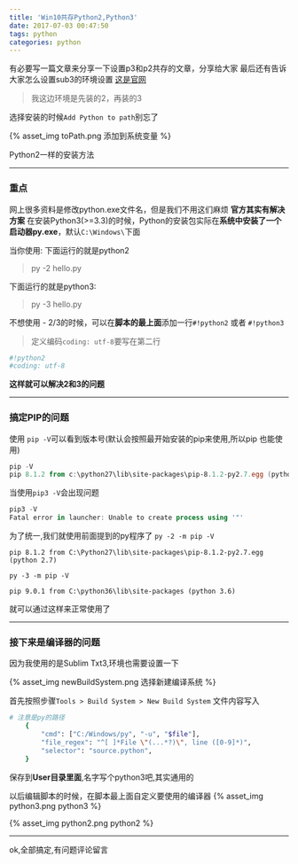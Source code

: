 ```yaml
---
title: 'Win10共存Python2,Python3'
date: 2017-07-03 00:47:50
tags: python
categories: python
---
```


有必要写一篇文章来分享一下设置p3和p2共存的文章，分享给大家
最后还有告诉大家怎么设置sub3的环境设置
[这是官网](https://www.python.org/)
<!-- more -->

> 我这边环境是先装的2，再装的3

选择安装的时候`Add Python to path`别忘了

{% asset_img toPath.png 添加到系统变量 %}

Python2一样的安装方法


----------


### 重点
网上很多资料是修改python.exe文件名，但是我们不用这们麻烦
**官方其实有解决方案**
在安装Python3(>=3.3)的时候，Python的安装包实际在**系统中安装了一个启动器py.exe**，默认`C:\Windows\`下面

当你使用:
下面运行的就是python2
> py -2 hello.py

下面运行的就是python3:
> py -3 hello.py

不想使用 - 2/3的时候，可以在**脚本的最上面**添加一行`#!python2` 或者 `#!python3`
> 定义编码`coding: utf-8`要写在第二行

```python
#!python2
#coding: utf-8
```
**这样就可以解决2和3的问题**


----------
### 搞定PIP的问题
使用 `pip -V`可以看到版本号(默认会按照最开始安装的pip来使用,所以pip 也能使用)
```powershell
pip -V
pip 8.1.2 from c:\python27\lib\site-packages\pip-8.1.2-py2.7.egg (python 2.7)
```

当使用`pip3 -V`会出现问题
```powershell
pip3 -V
Fatal error in launcher: Unable to create process using '"'
```

为了统一,我们就使用前面提到的py程序了
`py -2 -m pip -V`
```
pip 8.1.2 from C:\Python27\lib\site-packages\pip-8.1.2-py2.7.egg (python 2.7)
```

`py -3 -m pip -V`
```
pip 9.0.1 from C:\python36\lib\site-packages (python 3.6)
```

就可以通过这样来正常使用了


----------

### 接下来是编译器的问题
因为我使用的是Sublim Txt3,环境也需要设置一下

{% asset_img newBuildSystem.png 选择新建编译系统 %}

首先按照步骤`Tools > Build System > New Build System`
文件内容写入
```bash
# 注意是py的路径
	{
	    "cmd": ["C:/Windows/py", "-u", "$file"],
	    "file_regex": "^[ ]*File \"(...*?)\", line ([0-9]*)",
	    "selector": "source.python",
	}
```
保存到**User目录里面**,名字写个python3吧,其实通用的

以后编辑脚本的时候，在脚本最上面自定义要使用的编译器
{% asset_img python3.png python3 %}

{% asset_img python2.png python2 %}


----------


ok,全部搞定,有问题评论留言
